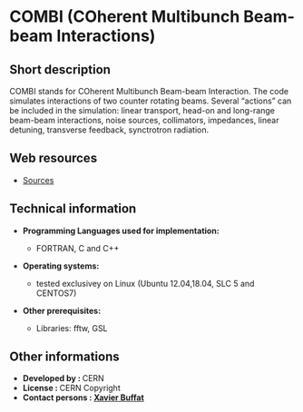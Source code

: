 # COMBI (COherent Multibunch Beam-beam Interactions)

## Short description

COMBI stands for COherent Multibunch Beam-beam Interaction. The code simulates interactions of two counter rotating beams. Several “actions” can be included in the simulation: linear transport, head-on and long-range beam-beam interactions, noise sources, collimators, impedances, linear detuning, transverse feedback, synctrotron radiation.

## Web resources

 <ul><li> <a href="https://gitlab.cern.ch/sfuruset/combip" target="_blank">Sources</a>
</li></ul>

## Technical information

 

* __Programming Languages used for implementation:__ 
  
    - FORTRAN, C and C++
  
  
  
* __Operating systems:__ 
  
    - tested exclusivey on Linux (Ubuntu 12.04,18.04, SLC 5 and CENTOS7)
  
  
  
* __Other prerequisites:__ 
  
    - Libraries: fftw, GSL
  
  
  

## Other informations

 <ul><li> <b>Developed by : </b>CERN
</li> <li> <b>License : </b>CERN Copyright
</li> <li> <strong>Contact persons : <a href="http://phonebook.cern.ch/phonebook/#personDetails/?id=699946" target="_blank">Xavier Buffat</a></strong>
</li></ul> 